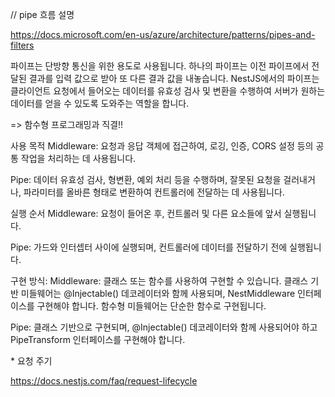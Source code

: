 // pipe 흐름 설명

https://docs.microsoft.com/en-us/azure/architecture/patterns/pipes-and-filters

파이프는 단방향 통신을 위한 용도로 사용됩니다. 하나의 파이프는 이전 파이프에서 전달된 결과를 입력 값으로 받아 또 다른 결과 값을 내놓습니다. NestJS에서의 파이프는 클라이언트 요청에서 들어오는 데이터를 유효성 검사 및 변환을 수행하여 서버가 원하는 데이터를 얻을 수 있도록 도와주는 역할을 합니다.

=> 함수형 프로그래밍과 직결!!

사용 목적
Middleware: 요청과 응답 객체에 접근하여, 로깅, 인증, CORS 설정 등의 공통 작업을 처리하는 데 사용됩니다.

Pipe: 데이터 유효성 검사, 형변환, 예외 처리 등을 수행하며, 잘못된 요청을 걸러내거나, 파라미터를 올바른 형태로 변환하여 컨트롤러에 전달하는 데 사용됩니다.

실행 순서
Middleware: 요청이 들어온 후, 컨트롤러 및 다른 요소들에 앞서 실행됩니다.

Pipe: 가드와 인터셉터 사이에 실행되며, 컨트롤러에 데이터를 전달하기 전에 실행됩니다.

구현 방식:
Middleware: 클래스 또는 함수를 사용하여 구현할 수 있습니다. 클래스 기반 미들웨어는 @Injectable() 데코레이터와 함께 사용되며, NestMiddleware 인터페이스를 구현해야 합니다. 함수형 미들웨어는 단순한 함수로 구현됩니다.

Pipe: 클래스 기반으로 구현되며, @Injectable() 데코레이터와 함께 사용되어야 하고 PipeTransform 인터페이스를 구현해야 합니다.

\* 요청 주기

https://docs.nestjs.com/faq/request-lifecycle
